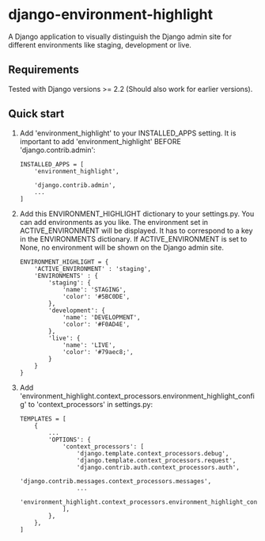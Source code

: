 # django-environment-highlight

A Django application to visually distinguish the Django admin site for 
different environments like staging, 
development or live.
 
## Requirements
Tested with Django versions >= 2.2 (Should also work for earlier versions).

## Quick start

1. Add 'environment_highlight' to your INSTALLED_APPS setting.
   It is important to add 'environment_highlight' BEFORE 
    'django.contrib.admin':

    ```
    INSTALLED_APPS = [
        'environment_highlight',
        
        'django.contrib.admin',
        ...
    ]
    ```
  
2. Add this ENVIRONMENT_HIGHLIGHT dictionary to your settings.py.
   You can add environments as you like. The environment set 
   in ACTIVE_ENVIRONMENT will be displayed. It has to correspond to a key in the 
   ENVIRONMENTS dictionary. If ACTIVE_ENVIRONMENT is set to None, no environment 
   will be shown on the Django admin site. 
    ```
    ENVIRONMENT_HIGHLIGHT = {
        'ACTIVE_ENVIRONMENT' : 'staging',
        'ENVIRONMENTS' : {
            'staging': {
                'name': 'STAGING',
                'color': '#5BC0DE',
            },
            'development': {
                'name': 'DEVELOPMENT',
                'color': '#F0AD4E',
            },
            'live': {
                'name': 'LIVE',
                'color': '#79aec8;',
            }
        }
    }
    ```
3. Add 'environment_highlight.context_processors.environment_highlight_config'
to 'context_processors' in settings.py:
    ```
    TEMPLATES = [
        {
            ...
            'OPTIONS': {
                'context_processors': [
                    'django.template.context_processors.debug',
                    'django.template.context_processors.request',
                    'django.contrib.auth.context_processors.auth',
                    'django.contrib.messages.context_processors.messages',
                    ...
                    'environment_highlight.context_processors.environment_highlight_config',
                ],
            },
        },
    ]
    ```


